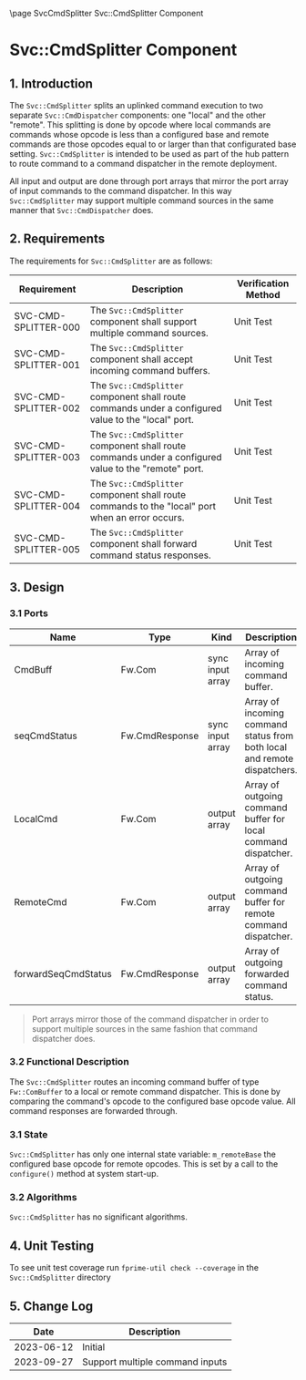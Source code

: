 \page SvcCmdSplitter Svc::CmdSplitter Component
# Svc::CmdSplitter Component

## 1. Introduction

The `Svc::CmdSplitter` splits an uplinked command execution to two separate `Svc::CmdDispatcher` components: one "local" and the other "remote". This splitting is done by opcode where local commands are commands whose opcode is less than a configured base and remote commands are those opcodes equal to or larger than that configurated base setting. `Svc::CmdSplitter` is intended to be used as part of the hub pattern to route command to a command dispatcher in the remote deployment.

All input and output are done through port arrays that mirror the port array of input commands to the command dispatcher. In this way `Svc::CmdSplitter` may support multiple command sources in the same manner that `Svc::CmdDispatcher` does.

## 2. Requirements

The requirements for `Svc::CmdSplitter` are as follows:

| Requirement          | Description                                                                                          | Verification Method |
|----------------------|------------------------------------------------------------------------------------------------------|---------------------|
| SVC-CMD-SPLITTER-000 | The `Svc::CmdSplitter` component shall support multiple command sources.                             | Unit Test           |
| SVC-CMD-SPLITTER-001 | The `Svc::CmdSplitter` component shall accept incoming command buffers.                              | Unit Test           |
| SVC-CMD-SPLITTER-002 | The `Svc::CmdSplitter` component shall route commands under a configured value to the "local" port.  | Unit Test           |
| SVC-CMD-SPLITTER-003 | The `Svc::CmdSplitter` component shall route commands under a configured value to the "remote" port. | Unit Test           |
| SVC-CMD-SPLITTER-004 | The `Svc::CmdSplitter` component shall route commands to the "local" port when an error occurs.      | Unit Test           |
| SVC-CMD-SPLITTER-005 | The `Svc::CmdSplitter` component shall forward command status responses.                             | Unit Test           |

## 3. Design

### 3.1 Ports

| Name                | Type           | Kind             | Description                                                              |
|---------------------|----------------|------------------|--------------------------------------------------------------------------|
| CmdBuff             | Fw.Com         | sync input array | Array of incoming command buffer.                                        |
| seqCmdStatus        | Fw.CmdResponse | sync input array | Array of incoming command status from both local and remote dispatchers. |
| LocalCmd            | Fw.Com         | output array     | Array of outgoing command buffer for local command dispatcher.           |
| RemoteCmd           | Fw.Com         | output array     | Array of outgoing command buffer for remote command dispatcher.          |
| forwardSeqCmdStatus | Fw.CmdResponse | output array     | Array of outgoing forwarded command status.                              |

> Port arrays mirror those of the command dispatcher in order to support multiple sources in the same fashion that command dispatcher does.

### 3.2 Functional Description

The `Svc::CmdSplitter` routes an incoming command buffer of type `Fw::ComBuffer` to a local or remote command dispatcher.  This is done by comparing the command's opcode to the configured base opcode value. All command responses are forwarded through.

### 3.1 State

`Svc::CmdSplitter` has only one internal state variable: `m_remoteBase` the configured base opcode for remote opcodes. This is set by a call to the `configure()` method at system start-up.

### 3.2 Algorithms

`Svc::CmdSplitter` has no significant algorithms.

## 4. Unit Testing

To see unit test coverage run `fprime-util check --coverage` in the `Svc::CmdSplitter` directory

## 5. Change Log

| Date       | Description                     |
|------------|---------------------------------|
| 2023-06-12 | Initial                         |
| 2023-09-27 | Support multiple command inputs |
